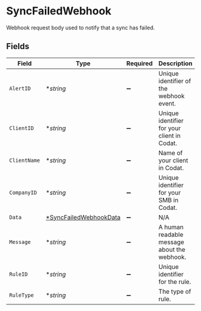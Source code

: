 # SyncFailedWebhook

Webhook request body used to notify that a sync has failed.


## Fields

| Field                                                                  | Type                                                                   | Required                                                               | Description                                                            | Example                                                                |
| ---------------------------------------------------------------------- | ---------------------------------------------------------------------- | ---------------------------------------------------------------------- | ---------------------------------------------------------------------- | ---------------------------------------------------------------------- |
| `AlertID`                                                              | **string*                                                              | :heavy_minus_sign:                                                     | Unique identifier of the webhook event.                                |                                                                        |
| `ClientID`                                                             | **string*                                                              | :heavy_minus_sign:                                                     | Unique identifier for your client in Codat.                            |                                                                        |
| `ClientName`                                                           | **string*                                                              | :heavy_minus_sign:                                                     | Name of your client in Codat.                                          |                                                                        |
| `CompanyID`                                                            | **string*                                                              | :heavy_minus_sign:                                                     | Unique identifier for your SMB in Codat.                               | 8a210b68-6988-11ed-a1eb-0242ac120002                                   |
| `Data`                                                                 | [*SyncFailedWebhookData](../../models/shared/syncfailedwebhookdata.md) | :heavy_minus_sign:                                                     | N/A                                                                    |                                                                        |
| `Message`                                                              | **string*                                                              | :heavy_minus_sign:                                                     | A human readable message about the webhook.                            |                                                                        |
| `RuleID`                                                               | **string*                                                              | :heavy_minus_sign:                                                     | Unique identifier for the rule.                                        |                                                                        |
| `RuleType`                                                             | **string*                                                              | :heavy_minus_sign:                                                     | The type of rule.                                                      |                                                                        |